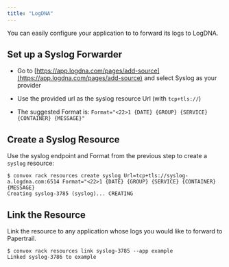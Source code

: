```yaml
---
title: "LogDNA"
---
```


You can easily configure your application to to forward its logs to LogDNA.

## Set up a Syslog Forwarder

* Go to [https://app.logdna.com/pages/add-source](https://app.logdna.com/pages/add-source) and select Syslog as your provider

* Use the provided url as the syslog resource Url (with `tcp+tls://`)

* The suggested Format is: `Format="<22>1 {DATE} {GROUP} {SERVICE} {CONTAINER} {MESSAGE}"`

## Create a Syslog Resource

Use the syslog endpoint and Format from the previous step to create a `syslog` resource:

    $ convox rack resources create syslog Url=tcp+tls://syslog-a.logdna.com:6514 Format="<22>1 {DATE} {GROUP} {SERVICE} {CONTAINER} {MESSAGE}
    Creating syslog-3785 (syslog)... CREATING
    
## Link the Resource

Link the resource to any application whose logs you would like to forward to Papertrail.

    $ convox rack resources link syslog-3785 --app example
    Linked syslog-3786 to example
